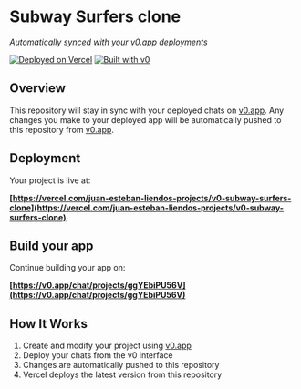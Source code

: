 # Subway Surfers clone

*Automatically synced with your [v0.app](https://v0.app) deployments*

[![Deployed on Vercel](https://img.shields.io/badge/Deployed%20on-Vercel-black?style=for-the-badge&logo=vercel)](https://vercel.com/juan-esteban-liendos-projects/v0-subway-surfers-clone)
[![Built with v0](https://img.shields.io/badge/Built%20with-v0.app-black?style=for-the-badge)](https://v0.app/chat/projects/ggYEbiPU56V)

## Overview

This repository will stay in sync with your deployed chats on [v0.app](https://v0.app).
Any changes you make to your deployed app will be automatically pushed to this repository from [v0.app](https://v0.app).

## Deployment

Your project is live at:

**[https://vercel.com/juan-esteban-liendos-projects/v0-subway-surfers-clone](https://vercel.com/juan-esteban-liendos-projects/v0-subway-surfers-clone)**

## Build your app

Continue building your app on:

**[https://v0.app/chat/projects/ggYEbiPU56V](https://v0.app/chat/projects/ggYEbiPU56V)**

## How It Works

1. Create and modify your project using [v0.app](https://v0.app)
2. Deploy your chats from the v0 interface
3. Changes are automatically pushed to this repository
4. Vercel deploys the latest version from this repository
